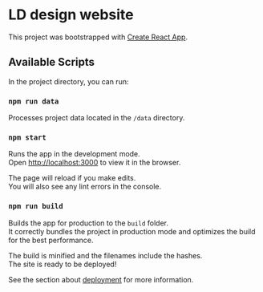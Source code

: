 # LD design website

This project was bootstrapped with [Create React App](https://github.com/facebook/create-react-app).

## Available Scripts

In the project directory, you can run:

### `npm run data`

Processes project data located in the `/data` directory.

### `npm start`

Runs the app in the development mode.\
Open [http://localhost:3000](http://localhost:3000) to view it in the browser.

The page will reload if you make edits.\
You will also see any lint errors in the console.

### `npm run build`

Builds the app for production to the `build` folder.\
It correctly bundles the project in production mode and optimizes the build for the best performance.

The build is minified and the filenames include the hashes.\
The site is ready to be deployed!

See the section about [deployment](https://facebook.github.io/create-react-app/docs/deployment) for more information.
